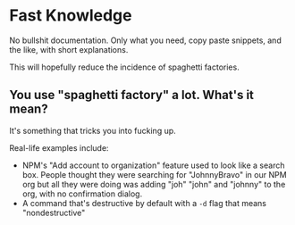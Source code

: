# Fast Knowledge

No bullshit documentation. Only what you need, copy paste snippets, and the like, with short explanations.

This will hopefully reduce the incidence of spaghetti factories.

## You use "spaghetti factory" a lot. What's it mean?

It's something that tricks you into fucking up.

Real-life examples include:
* NPM's "Add account to organization" feature used to look like a search box. People thought they were searching for "JohnnyBravo" in our NPM org but all they were doing was adding "joh" "john" and "johnny" to the org, with no confirmation dialog.
* A command that's destructive by default with a `-d` flag that means "nondestructive"
